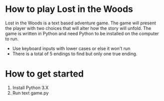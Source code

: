 # How to play Lost in the Woods
Lost in the Woods is a text based adventure game. The game will present the player with two choices 
that will alter how the story will unfold. The game is written in Python and need Python to be installed on
the computer to run. 

- Use keyboard inputs with lower cases or else it won't run
- There is a total of 5 endings to find but only one true ending.

# How to get started
1. Install Python 3.X
2. Run text game.py
